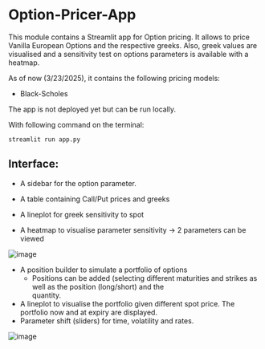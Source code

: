 # Option-Pricer-App

This module contains a Streamlit app for Option pricing. It allows to price Vanilla European Options and the respective greeks.
Also, greek values are visualised and a sensitivity test on options parameters is available with a heatmap.

As of now (3/23/2025), it contains the following pricing models:
- Black-Scholes

The app is not deployed yet but can be run locally.

With following command on the terminal:
```
streamlit run app.py
```

## Interface:

- A sidebar for the option parameter.
- A table containing Call/Put prices and greeks
- A lineplot for greek sensitivity to spot

- A heatmap to visualise parameter sensitivity -> 2 parameters can be viewed

![image](https://github.com/user-attachments/assets/610c07f5-4056-408a-b14a-ae6bb53fb4dd)

- A position builder to simulate a portfolio of options
    - Positions can be added (selecting different maturities and strikes as well as the position (long/short) and the     
      quantity.
- A lineplot to visualise the portfolio given different spot price. The portfolio now and at expiry are displayed.
- Parameter shift (sliders) for time, volatility and rates.

![image](https://github.com/user-attachments/assets/16c4c725-3d2f-46be-b15c-53ff477c1d69)
